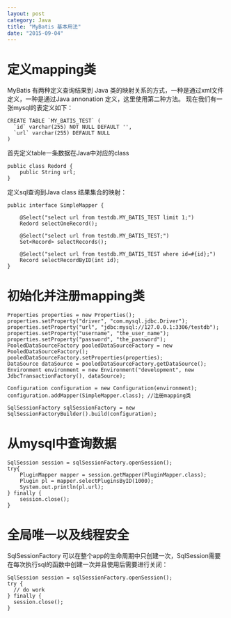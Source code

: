 ```yaml
---
layout: post
category: Java
title: "MyBatis 基本用法"
date: "2015-09-04"
---
```


<!--more-->


# 定义mapping类

MyBatis 有两种定义查询结果到 Java 类的映射关系的方式，一种是通过xml文件定义，一种是通过Java annonation 定义，这里使用第二种方法。
现在我们有一张mysql的表定义如下：



    CREATE TABLE `MY_BATIS_TEST` (
      `id` varchar(255) NOT NULL DEFAULT '',
      `url` varchar(255) DEFAULT NULL
    )



首先定义table一条数据在Java中对应的class

    public class Redord {
        public String url;
    }


定义sql查询到Java class 结果集合的映射：


    public interface SimpleMapper {

        @Select("select url from testdb.MY_BATIS_TEST limit 1;")
        Redord selectOneRecord();

        @Select("select url from testdb.MY_BATIS_TEST;")
        Set<Record> selectRecords();

        @Select("select url from testdb.MY_BATIS_TEST where id=#{id};")
        Record selectRecordByID(int id);
    }


# 初始化并注册mapping类


    Properties properties = new Properties();
    properties.setProperty("driver", "com.mysql.jdbc.Driver");
    properties.setProperty("url", "jdbc:mysql://127.0.0.1:3306/testdb");
    properties.setProperty("username", "the_user_name");
    properties.setProperty("password", "the_password");
    PooledDataSourceFactory pooledDataSourceFactory = new PooledDataSourceFactory();
    pooledDataSourceFactory.setProperties(properties);
    DataSource dataSource = pooledDataSourceFactory.getDataSource();
    Environment environment = new Environment("development", new JdbcTransactionFactory(), dataSource);

    Configuration configuration = new Configuration(environment);
    configuration.addMapper(SimpleMapper.class); //注册mapping类

    SqlSessionFactory sqlSessionFactory = new SqlSessionFactoryBuilder().build(configuration);



# 从mysql中查询数据

    SqlSession session = sqlSessionFactory.openSession();
    try{
        PluginMapper mapper = session.getMapper(PluginMapper.class);
        Plugin pl = mapper.selectPluginsByID(1000);
        System.out.println(pl.url);
    } finally {
        session.close();
    }


# 全局唯一以及线程安全

SqlSessionFactory 可以在整个app的生命周期中只创建一次，SqlSession需要在每次执行sql的函数中创建一次并且使用后需要进行关闭：

    SqlSession session = sqlSessionFactory.openSession();
    try {
      // do work
    } finally {
      session.close();
    }
